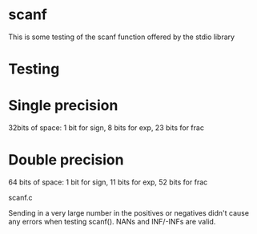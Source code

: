 scanf
=====

This is some testing of the scanf function offered by the stdio library

Testing
=======

# Single precision

32bits of space: 1 bit for sign, 8 bits for exp, 23 bits for frac

# Double precision

64 bits of space: 1 bit for sign, 11 bits for exp, 52 bits for frac

scanf.c

Sending in a very large number in the positives or negatives didn't cause any errors when testing scanf().
NANs and INF/-INFs are valid.
